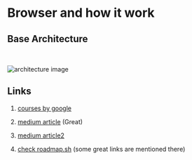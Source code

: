 <!-- link -->
# Browser and how it work

## Base Architecture  <br />
<br/>

![architecture image](https://miro.medium.com/max/499/1*RL0pnuf_hmLJ76oY6DViZw.png)

## Links
1. [courses by google](https://developers.google.com/web/fundamentals/performance/rendering)

2. [medium article](https://blog.sessionstack.com/how-javascript-works-the-rendering-engine-and-tips-to-optimize-its-performance-7b95553baeda) (Great)

3.  [medium article2](https://medium.com/@monica1109/how-does-web-browsers-work-c95ad628a509) 
3. [check roadmap.sh](https://roadmap.sh/backend) (some great links are mentioned there)